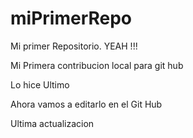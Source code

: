 # miPrimerRepo

Mi primer Repositorio. YEAH !!!

Mi Primera contribucion local para git hub


Lo hice Ultimo

Ahora vamos a editarlo en el Git Hub

Ultima actualizacion
